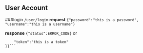 ## User Account
###login
`/user/login`
**request**
`{"password":"this is a password", "username":"this is a username"}`

**response** 
```{"status":ERROR_CODE}``` or 

```{"status":0, "data":{
	"token":"this is a token"
}}```
